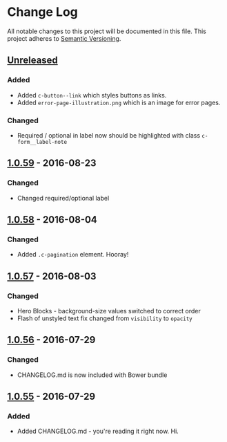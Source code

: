 # Change Log
All notable changes to this project will be documented in this file.
This project adheres to [Semantic Versioning](http://semver.org/).

## [Unreleased]
### Added
- Added `c-button--link` which styles buttons as links.
- Added `error-page-illustration.png` which is an image for error pages.

### Changed 
- Required / optional in label now should be highlighted with class `c-form__label-note`



## [1.0.59] - 2016-08-23
### Changed
- Changed required/optional label

## [1.0.58] - 2016-08-04
### Changed
- Added `.c-pagination` element. Hooray!

## [1.0.57] - 2016-08-03
### Changed
- Hero Blocks - background-size values switched to correct order
- Flash of unstyled text fix changed from `visibility` to `opacity`

## [1.0.56] - 2016-07-29
### Changed
- CHANGELOG.md is now included with Bower bundle

## [1.0.55] - 2016-07-29
### Added
- Added CHANGELOG.md - you're reading it right now. Hi.

[Unreleased]: https://github.com/CodeClub/style-guide/compare/v1.0.59...HEAD
[1.0.59]: https://github.com/CodeClub/style-guide/compare/v1.0.58...v1.0.59
[1.0.58]: https://github.com/CodeClub/style-guide/compare/v1.0.57...v1.0.58
[1.0.57]: https://github.com/CodeClub/style-guide/compare/v1.0.56...v1.0.57
[1.0.56]: https://github.com/CodeClub/style-guide/compare/v1.0.55...v1.0.56
[1.0.55]: https://github.com/CodeClub/style-guide/compare/v1.0.54...v1.0.55
